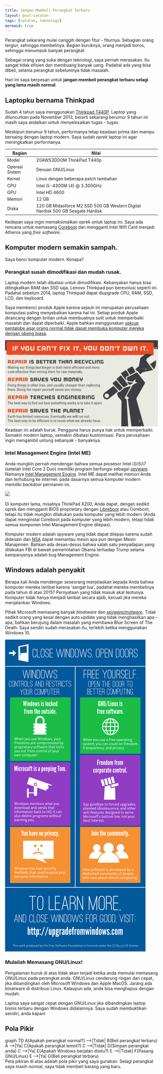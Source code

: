 ```yaml
---
title: Jangan Membeli Perangkat Terbaru
layout: post-catatan
tags: [catatan, teknologi]
mermaid: true
---
```

Perangkat sekarang mulai canggih dengan fitur - fiturnya. Sebagian orang tergiur, sehingga membelinya. Bagian buruknya, orang menjadi boros, sehingga menumpuk banyak perangkat.

Sebagai orang yang suka dengan teknologi, saya pernah merasakan. Itu sangat tidak efisien dan membuang banyak uang. Padahal ada yang bisa dibeli, selama perangkat sebelumnya tidak masalah.

Hari ini saya berpesan untuk **jangan membeli perangkat terbaru selagi yang lama masih normal**.

## Laptopku bernama Thinkpad
Sudah 4 tahun saya menggunakan [Thinkpad T440P](https://support.lenovo.com/my/id/solutions/pd100280). Laptop yang diluncurkan pada November 2013, berarti sekarang berumur 9 tahun ini masih saya andalkan untuk menyelesaikan tugas - tugas.

Meskipun berumur 9 tahun, performanya tetap keadaan prima dan mampu bersaing dengan laptop modern. Saya sudah *oprek* laptop ini agar meningkatkan performanya.

| Bagian         | Nilai                                                                          |
|----------------|--------------------------------------------------------------------------------|
| Model          | 20AWS3DD0M ThinkPad T440p                                                      |
| Operasi Sistem | Devuan GNU/Linux                                                               |
| Kernel         | Linux dengan beberapa patch tambahan                                           |
| CPU            | Intel i5-4300M (4) @ 3.300GHz                                                  |
| GPU            | Intel HD 4600                                                                  |
| Memori         | 12 GB                                                                          |
| Diska          | 120 GB Midasforce M2 SSD 500 GB Western Digital Hardisk 500 GB Seagate Hardisk |

Kedepan saya ingin memaksimalkan oprek untuk laptop ini. Saya ada rencana untuk memasang [Coreboot](https://coreboot.org) dan mengganti Intel Wifi Card menjadi Atheros yang *free software*.

## Komputer modern semakin sampah.
Saya benci komputer modern. Kenapa?

### Perangkat susah dimodifikasi dan mudah rusak.

Laptop modern telah dibatasi untuk dimodifikasi. Kebanyakan hanya bisa ditingkatkan RAM dan SSD saja. Lenovo Thinkpad pun berevolusi seperti ini. Padahal sebelum 2014, laptop Thinkpad dapat diupgrade CPU, RAM, SSD, LCD, dan keyboard.

Saya membenci produk Apple karena sejauh ini merupakan perusahaan komputasi paling menyebalkan karena hal ini. Setiap produk Apple dirancang dengan brilian untuk membuatnya sulit untuk memperbaiki masalah dan dapat diperbaiki. Apple bahkan menggunakan [sekrup pentalobe agar orang normal tidak dapat membuka komputer mereka dengan obeng biasa](https://arstechnica.com/gadgets/2011/01/apple-screwing-new-iphones-out-of-simple-diy-repair/).

![](/media/lama/hak.jpg)
Keadaan ini adalah buruk. Pengguna harus punya hak untuk memperbaiki. Semakin modern laptop, semakin dibatasi kustomisasi. Para perusahaan ingin mengambil untung sebanyak - banyaknya.
### Intel Management Engine (Intel ME)
Anda mungkin pernah mendengar bahwa semua prosesor Intel i3/i5/i7 (setelah Intel Core 2 Duo) memiliki program berfungsi sebagai [spyware](https://www.fsf.org/blogs/sysadmin/the-management-engine-an-attack-on-computer-users-freedom). Namanya [Intel Management Engine](https://www.intel.com/content/www/us/en/support/articles/000008927/software/chipset-software.html). Intel ME dapat melihat memori Anda dan terhubung ke internet: pada dasarnya semua komputer modern memiliki *backdoor* permanen ini. 

![](https://upload.wikimedia.org/wikipedia/commons/thumb/c/c1/ThinkPad_X60_Series_with_Libreboot.jpg/1920px-ThinkPad_X60_Series_with_Libreboot.jpg)

Di komputer lama, misalnya ThinkPad X200, Anda dapat, dengan sedikit oprek dan mengganti BIOS proprietary dengan [Libreboot](https://libreboot.org) atau Coreboot, tetapi itu tidak mungkin dilakukan pada komputer yang lebih modern (Anda dapat menginstal Coreboot pada komputer yang lebih modern, tetapi tidak semua komponen Intel Management Engine dilepas).

Komputer modern adalah spyware yang tidak dapat dilepas karena sudah didesain dan [NSA](https://www.liputan6.com/tekno/read/2185425/10-dosa-besar-nsa-yang-dibocorkan-edward-snowden) dapat memantau mesin apa pun dengan Mesin Manajemen. Bahkan ada desas-desus bahwa salah satu penyadapan yang dilakukan FBI di bawah pemerintahan Obama terhadap Trump selama kampanyenya adalah bug Management Engine.

## Windows adalah penyakit
Berapa kali Anda mendengar seseorang menjelaskan kepada Anda bahwa komputer mereka lambat karena 'sangat tua', padahal mereka membelinya pada tahun di atas 2015? Pernyataan yang tidak masuk akal tentunya. Komputer tidak hanya menjadi lambat secara ajaib, kecuali jika mereka menjalankan Windows.

Pihak Microsoft memasang banyak *bloatware* dan [*spyware/malware*](https://www.gnu.org/proprietary/malware-microsoft.en.html). Tidak sedikit orang yang kesal dengan auto update yang tidak menghasilkan apa - apa, bahkan berujung dalam masalah yang membawa Blue Screen of The Death. Saya sendiri sudah merasakan itu, terlebih ketika menggunakan Windows 10.

![](/media/lama/win.png)
### Mulailah Memasang GNU/Linux!
Pengalaman buruk di atas tidak akan terjadi ketika anda memulai memasang GNU/Linux pada perangkat anda. GNU/Linux cenderung ringan dan cepat, jika dibandingkan oleh Microsoft Windows dan Apple MacOS. Jarang ada bloatware di distribusi Linux. Kalaupun ada, anda bisa menghapus dengan mudah.

Laptop saya sangat cepat dengan GNU/Linux jika dibandingkan laptop bisnis terbaru dengan Windows didalamnya. Saya sudah membuktikan sendiri, anda kapani
## Pola Pikir
<div class="mermaid">
graph TD
    A[Apakah perangkat normal?] -->|Tidak| B(Beli perangkat terbaru)
    A -->|Ya| C(Apakah perangkat lemot?)
    C -->|Tidak| D(Simpan perangkat anda)
    C -->|Ya| E(Apakah Windows berjalan disitu?)
    E -->|Tidak| F(Pasang GNU/Linux)
    E -->|Ya| G(Beli perangkat terbaru)
</div>
Peta pikiran di atas adalah pola pikir yang saya gunakan. Selagi perangkat saya masih normal, saya tidak membeli barang yang baru.  

